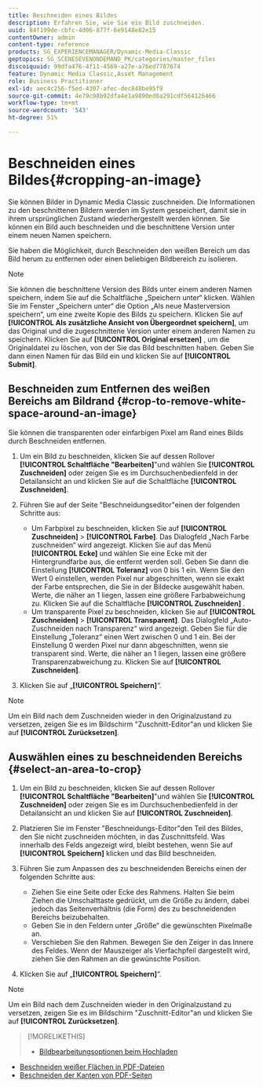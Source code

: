 ```yaml
---
title: Beschneiden eines Bildes
description: Erfahren Sie, wie Sie ein Bild zuschneiden.
uuid: 84f199de-cbfc-4d06-877f-6e9148e82e15
contentOwner: admin
content-type: reference
products: SG_EXPERIENCEMANAGER/Dynamic-Media-Classic
geptopics: SG_SCENESEVENONDEMAND_PK/categories/master_files
discoiquuid: 99dfa476-4f11-4569-a27e-a76ed7787674
feature: Dynamic Media Classic,Asset Management
role: Business Practitioner
exl-id: aec4c256-f5ed-4307-afec-dec848be95f9
source-git-commit: 4e79c98b92dfa4e1a9890ed8a291cdf564126466
workflow-type: tm+mt
source-wordcount: '543'
ht-degree: 51%

---
```


# Beschneiden eines Bildes{#cropping-an-image}

Sie können Bilder in Dynamic Media Classic zuschneiden. Die Informationen zu den beschnittenen Bildern werden im System gespeichert, damit sie in ihrem ursprünglichen Zustand wiederhergestellt werden können. Sie können ein Bild auch beschneiden und die beschnittene Version unter einem neuen Namen speichern.

Sie haben die Möglichkeit, durch Beschneiden den weißen Bereich um das Bild herum zu entfernen oder einen beliebigen Bildbereich zu isolieren.

>[!NOTE]
>
>Sie können die beschnittene Version des Bilds unter einem anderen Namen speichern, indem Sie auf die Schaltfläche „Speichern unter“ klicken. Wählen Sie im Fenster „Speichern unter“ die Option „Als neue Masterversion speichern“, um eine zweite Kopie des Bilds zu speichern. Klicken Sie auf **[!UICONTROL Als zusätzliche Ansicht von Übergeordnet speichern]**, um das Original und die zugeschnittene Version unter einem anderen Namen zu speichern. Klicken Sie auf **[!UICONTROL Original ersetzen]** , um die Originaldatei zu löschen, von der Sie das Bild beschnitten haben. Geben Sie dann einen Namen für das Bild ein und klicken Sie auf **[!UICONTROL Submit]**.

## Beschneiden zum Entfernen des weißen Bereichs am Bildrand {#crop-to-remove-white-space-around-an-image}

Sie können die transparenten oder einfarbigen Pixel am Rand eines Bilds durch Beschneiden entfernen.

1. Um ein Bild zu beschneiden, klicken Sie auf dessen Rollover **[!UICONTROL Schaltfläche &quot;Bearbeiten]**&quot;und wählen Sie **[!UICONTROL Zuschneiden]** oder zeigen Sie es im Durchsuchenbedienfeld in der Detailansicht an und klicken Sie auf die Schaltfläche **[!UICONTROL Zuschneiden]**.
1. Führen Sie auf der Seite &quot;Beschneidungseditor&quot;einen der folgenden Schritte aus:

   * Um Farbpixel zu beschneiden, klicken Sie auf **[!UICONTROL Zuschneiden]** > **[!UICONTROL Farbe]**. Das Dialogfeld „Nach Farbe zuschneiden“ wird angezeigt. Klicken Sie auf das Menü **[!UICONTROL Ecke]** und wählen Sie eine Ecke mit der Hintergrundfarbe aus, die entfernt werden soll. Geben Sie dann die Einstellung **[!UICONTROL Toleranz]** von 0 bis 1 ein. Wenn Sie den Wert 0 einstellen, werden Pixel nur abgeschnitten, wenn sie exakt der Farbe entsprechen, die Sie in der Bildecke ausgewählt haben. Werte, die näher an 1 liegen, lassen eine größere Farbabweichung zu. Klicken Sie auf die Schaltfläche **[!UICONTROL Zuschneiden]** .
   * Um transparente Pixel zu beschneiden, klicken Sie auf **[!UICONTROL Zuschneiden]** > **[!UICONTROL Transparent]**. Das Dialogfeld „Auto-Zuschneiden nach Transparenz“ wird angezeigt. Geben Sie für die Einstellung „Toleranz“ einen Wert zwischen 0 und 1 ein. Bei der Einstellung 0 werden Pixel nur dann abgeschnitten, wenn sie transparent sind. Werte, die näher an 1 liegen, lassen eine größere Transparenzabweichung zu. Klicken Sie auf **[!UICONTROL Zuschneiden]**.

1. Klicken Sie auf „**[!UICONTROL Speichern]**“.

>[!NOTE]
>
>Um ein Bild nach dem Zuschneiden wieder in den Originalzustand zu versetzen, zeigen Sie es im Bildschirm &quot;Zuschnitt-Editor&quot;an und klicken Sie auf **[!UICONTROL Zurücksetzen]**.

## Auswählen eines zu beschneidenden Bereichs {#select-an-area-to-crop}

1. Um ein Bild zu beschneiden, klicken Sie auf dessen Rollover **[!UICONTROL Schaltfläche &quot;Bearbeiten]**&quot;und wählen Sie **[!UICONTROL Zuschneiden]** oder zeigen Sie es im Durchsuchenbedienfeld in der Detailansicht an und klicken Sie auf **[!UICONTROL Zuschneiden]**.

1. Platzieren Sie im Fenster &quot;Beschneidungs-Editor&quot;den Teil des Bildes, den Sie nicht zuschneiden möchten, in das Zuschnittsfeld. Was innerhalb des Felds angezeigt wird, bleibt bestehen, wenn Sie auf **[!UICONTROL Speichern]** klicken und das Bild beschneiden.
1. Führen Sie zum Anpassen des zu beschneidenden Bereichs einen der folgenden Schritte aus:

   * Ziehen Sie eine Seite oder Ecke des Rahmens. Halten Sie beim Ziehen die Umschalttaste gedrückt, um die Größe zu ändern, dabei jedoch das Seitenverhältnis (die Form) des zu beschneidenden Bereichs beizubehalten.
   * Geben Sie in den Feldern unter „Größe“ die gewünschten Pixelmaße an.
   * Verschieben Sie den Rahmen. Bewegen Sie den Zeiger in das Innere des Feldes. Wenn der Mauszeiger als Vierfachpfeil dargestellt wird, ziehen Sie den Rahmen an die gewünschte Position.

1. Klicken Sie auf „**[!UICONTROL Speichern]**“.

>[!NOTE]
>
>Um ein Bild nach dem Zuschneiden wieder in den Originalzustand zu versetzen, zeigen Sie es im Bildschirm &quot;Zuschnitt-Editor&quot;an und klicken Sie auf **[!UICONTROL Zurücksetzen]**.

>[!MORELIKETHIS]
>
>* [Bildbearbeitungsoptionen beim Hochladen](image-editing-options-upload.md#image-editing-options-at-upload)
* [Beschneiden weißer Flächen in PDF-Dateien](pdfs.md#cropping_white_space_from_a_pdf_file)
* [Beschneiden der Kanten von PDF-Seiten](pdfs.md#cropping_from_the_sides_of_pdf_pages)

